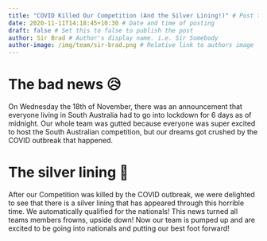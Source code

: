 ```yaml
---
title: "COVID Killed Our Competition (And the Silver Lining!)" # Post title. URL of post is filename.
date: 2020-11-11T14:18:45+10:30 # Date and time of posting
draft: false # Set this to false to publish the post
author: Sir Brad # Author's display name. i.e. Sir Somebody
author-image: /img/team/sir-brad.png # Relative link to authors image
---
```


# The bad news 😥
On Wednesday the 18th of November, there was an announcement that everyone living in South Australia had to go into lockdown for 6 days as of midnight. Our whole team was gutted because everyone was super excited to host the South Australian competition, but our dreams got crushed by the COVID outbreak that happened.

# The silver lining 🥳
After our Competition was killed by the COVID outbreak, we were delighted to see that there is a silver lining that has appeared through this horrible time. We automatically qualified for the nationals! This news turned all teams members frowns, upside down! Now our team is pumped up and are excited to be going into nationals and putting our best foot forward!

